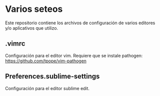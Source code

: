 # Varios seteos
Este repositorio contiene los archivos de configuración de varios editores y/o aplicativos que utilizo.

## .vimrc
Configuración para el editor vim. Requiere que se instale pathogen: https://github.com/tpope/vim-pathogen 

## Preferences.sublime-settings
Configuración para el editor sublime edit.
